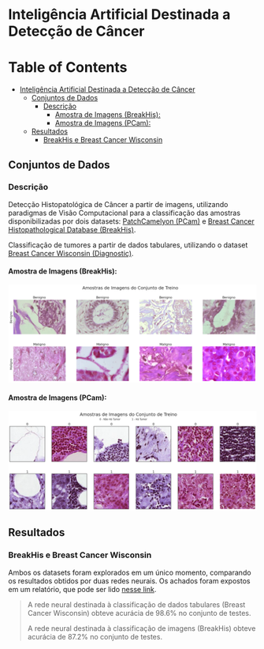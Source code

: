 # Inteligência Artificial Destinada a Detecção de Câncer

# Table of Contents

- [Inteligência Artificial Destinada a Detecção de Câncer](#intelig-ncia-artificial-destinada-a-detec--o-de-c-ncer)
  * [Conjuntos de Dados](#conjuntos-de-dados)
    + [Descrição](#descrição)
      - [Amostra de Imagens (BreakHis):](#amostra-de-imagens-breakhis)
      - [Amostra de Imagens (PCam):](#amostra-de-imagens-pcam)
  * [Resultados](#resultados)
    + [BreakHis e Breast Cancer Wisconsin](#breakhis-e-breast-cancer-wisconsin)

## Conjuntos de Dados

### Descrição

Detecção Histopatológica de Câncer a partir de imagens, utilizando paradigmas de Visão Computacional para a classificação das amostras disponibilizadas por dois datasets: [PatchCamelyon (PCam)](https://github.com/basveeling/pcam) e [Breast Cancer Histopathological Database (BreakHis)](https://web.inf.ufpr.br/vri/databases/breast-cancer-histopathological-database-breakhis/).

Classificação de tumores a partir de dados tabulares, utilizando o dataset [Breast Cancer Wisconsin (Diagnostic)](https://archive.ics.uci.edu/ml/datasets/Breast+Cancer+Wisconsin+(Diagnostic)).

#### Amostra de Imagens (BreakHis):

![](https://raw.githubusercontent.com/pedrohortencio/cancer-detection/main/BreakHis/Amostra-Imagens.png)

#### Amostra de Imagens (PCam):

![](https://raw.githubusercontent.com/pedrohortencio/cancer-detection/main/PCam/Amostra-Treino.png)

## Resultados

### BreakHis e Breast Cancer Wisconsin

Ambos os datasets foram explorados em um único momento, comparando os resultados obtidos por duas redes neurais. Os achados foram expostos em um relatório, que pode ser lido [nesse link](https://github.com/pedrohortencio/cancer-detection/blob/main/Relat%C3%B3rio%20(BreakHis%20e%20Wisconsin).pdf).

> A rede neural destinada à classificação de dados tabulares (Breast Cancer Wisconsin) obteve acurácia de 98.6% no conjunto de testes.
>
> A rede neural destinada à classificação de imagens (BreakHis) obteve acurácia de 87.2% no conjunto de testes.
